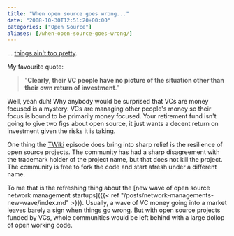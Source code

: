 ```yaml
---
title: "When open source goes wrong..."
date: "2008-10-30T12:51:20+00:00"
categories: ["Open Source"]
aliases: [/when-open-source-goes-wrong/]
---
```


... [things ain't too pretty](http://blog.wikiring.com/Blog/BlogEntry28).

My favourite quote:

>"**Clearly, their VC people have no picture of the situation other than their own return of investment**."

Well, yeah duh! Why anybody would be surprised that VCs are money focused is a mystery. VCs are managing other people's money so their focus is bound to be primarily money focused. Your retirement fund isn't going to give two figs about open source, it just wants a decent return on investment given the risks it is taking.

One thing the [TWiki](http://twiki.org/) episode does bring into sharp relief is the resilience of open source projects. The community has had a sharp disagreement with the trademark holder of the project name, but that does not kill the project. The community is free to fork the code and start afresh under a different name.

To me that is the refreshing thing about the [new wave of open source network management startups]({{< ref "/posts/network-managements-new-wave/index.md" >}}). Usually, a wave of VC money going into a market leaves barely a sign when things go wrong. But with open source projects funded by VCs, whole communities would be left behind with a large dollop of open working code.
